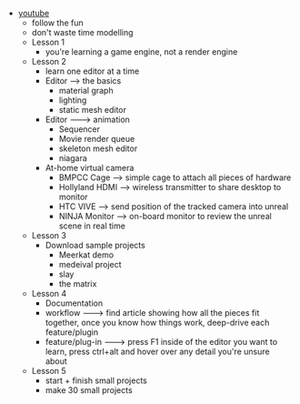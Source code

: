 - [youtube](https://www.youtube.com/watch?v=9rRiExTYrpE&list=TLPQMTMwNTIwMjPWrjqI6-aQ_A&index=5)
	- follow the fun
	- don't waste time modelling
	- Lesson 1
		- you're learning a  game engine, not a render engine
	- Lesson 2
		- learn one editor at a time
		- Editor --> the basics
			- material graph
			- lighting
			- static mesh editor
		- Editor ---> animation
			- Sequencer
			- Movie render queue
			- skeleton mesh editor
			- niagara
		- At-home virtual camera
			- BMPCC Cage --> simple cage to attach all pieces of hardware
			- Hollyland HDMI --> wireless transmitter to share desktop to monitor
			- HTC VIVE --> send position of the tracked camera into unreal
			- NINJA Monitor --> on-board monitor to review the unreal scene in real time
	- Lesson 3
		- Download sample projects
			- Meerkat demo
			- medeival project
			- slay
			- the matrix
	- Lesson 4
		- Documentation
		- workflow ---> find article showing how all the pieces fit together, once you know how things work, deep-drive each feature/plugin 
		- feature/plug-in ---> press F1 inside of the editor you want to learn, press ctrl+alt and hover over any detail you're unsure about
	- Lesson 5
		- start + finish small projects
		- make 30 small projects